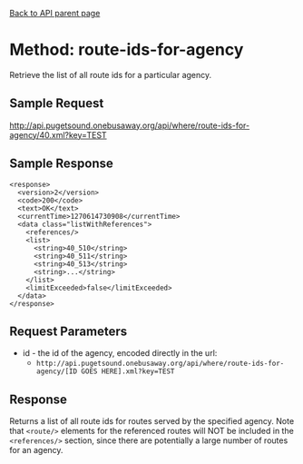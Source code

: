 [Back to API parent page](../index.html)

# Method: route-ids-for-agency

Retrieve the list of all route ids for a particular agency.

## Sample Request

http://api.pugetsound.onebusaway.org/api/where/route-ids-for-agency/40.xml?key=TEST

## Sample Response

    <response>
      <version>2</version>
      <code>200</code>
      <text>OK</text>
      <currentTime>1270614730908</currentTime>
      <data class="listWithReferences">
        <references/>
        <list>
          <string>40_510</string>
          <string>40_511</string>
          <string>40_513</string>
          <string>...</string>
        </list>
        <limitExceeded>false</limitExceeded>
      </data>
    </response>

## Request Parameters

* id - the id of the agency, encoded directly in the url:
    * `http://api.pugetsound.onebusaway.org/api/where/route-ids-for-agency/[ID GOES HERE].xml?key=TEST`

## Response

Returns a list of all route ids for routes served by the specified agency.  Note that `<route/>` elements for the referenced routes will NOT be included in the `<references/>` section, since there are potentially a large number of routes for an agency.